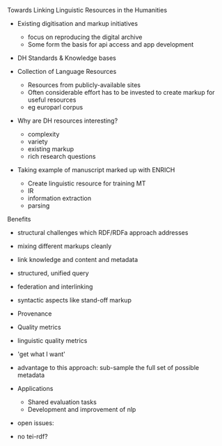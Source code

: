 Towards Linking Linguistic Resources in the Humanities

* Existing digitisation and markup initiatives
    * focus on reproducing the digital archive
    * Some form the basis for api access and app development
* DH Standards & Knowledge bases

* Collection of Language Resources
    * Resources from publicly-available sites
    * Often considerable effort has to be invested to create markup for useful resources
    * eg europarl corpus


* Why are DH resources interesting?
    * complexity
    * variety
    * existing markup
    * rich research questions

* Taking example of manuscript marked up with ENRICH
    * Create linguistic resource for training MT
    * IR
    * information extraction
    * parsing

Benefits

* structural challenges which RDF/RDFa approach addresses
 * mixing different markups cleanly
 * link knowledge and content and metadata
 * structured, unified query
 * federation and interlinking
 * syntactic aspects like stand-off markup

* Provenance

* Quality metrics
 * linguistic quality metrics

* 'get what I want'
 * advantage to this approach: sub-sample the full set of possible metadata

* Applications
    * Shared evaluation tasks
    * Development and improvement of nlp

* open issues:
 * no tei-rdf?

